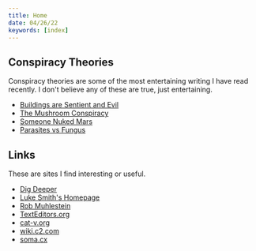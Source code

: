 ```yaml
---
title: Home
date: 04/26/22
keywords: [index]
---
```

## Conspiracy Theories
Conspiracy theories are some of the most entertaining writing I have read
recently.  I don't believe any of these are true, just entertaining.

- [Buildings are Sentient and Evil](/buildings-are-evil.html)
- [The Mushroom Conspiracy](/mushroom-conspiracy.html)
- [Someone Nuked Mars](/mars-was-nuked.html)
- [Parasites vs Fungus](/parasites-vs-fungus.html)

## Links
These are sites I find interesting or useful.

- [Dig Deeper](https://digdeeper.neocities.org/)
- [Luke Smith's Homepage](https://lukesmith.xyz)
- [Rob Muhlestein](https://github.com/rwxrob)
- [TextEditors.org](https://www.texteditors.org/cgi-bin/wiki.pl)
- [cat-v.org](http://cat-v.org/)
- [wiki.c2.com](http://wiki.c2.com/)
- [soma.cx](https://soma.cx)
